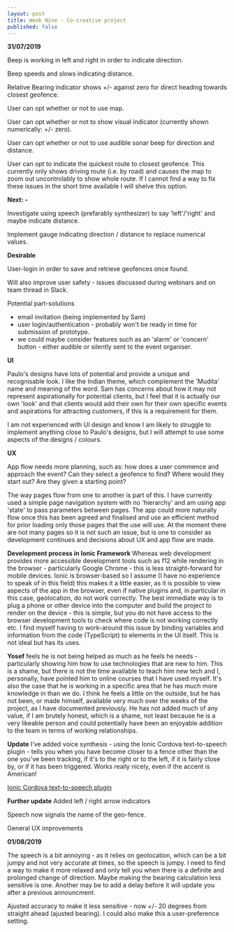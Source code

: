 ```yaml
---
layout: post
title: Week Nine - Co-creative project
published: false
---
```


**31/07/2019**

Beep is working in left and right in order to indicate direction.

Beep speeds and slows indicating distance.

Relative Bearing indicator shows +/- against zero for direct heading towards closest geofence.

User can opt whether or not to use map.

User can opt whether or not to show visual indicator (currently shown numerically: +/- zero).

User can opt whether or not to use audible sonar beep for direction and distance.

User can opt to indicate the quickest route to closest geofence. This currently only shows driving route (i.e. by road) and causes the map to zoom out uncontrolably to show whole route. If I cannot find a way to fix these issues in the short time available I will shelve this option.


**Next: -**

Investigate using speech (prefarably synthesizer) to say 'left'/'right' and maybe indicate distance.

Implement gauge indicating direction / distance to replace numerical values.

**Desirable**

User-login in order to save and retrieve geofences once found.

Will also improve user safety - issues discussed during webinars and on team thread in Slack.

Potential part-solutions
* email invitation (being implemented by Sam)
* user login/authentication - probably won't be ready in time for submission of prototype.
* we could maybe consider features such as an 'alarm' or 'concern' button - either audible or silently sent to the event organiser.

**UI**

Paulo's designs have lots of potential and provide a unique and recognisable look. I like the Indian theme, which complement the 'Mudita' name and meaning of the word. Sam has concerns about how it may not represent aspirationally for potential clients, but I feel that it is actually our own 'look' and that clients would add their own for their own specific events and aspirations for attracting customers, if this is a requirement for them.

I am not experienced with UI design and know I am likely to struggle to implement anything close to Paulo's designs, but I will attempt to use some aspects of the designs / colours.

**UX**

App flow needs more planning, such as: how does a user commence and approach the event?  Can they select a geofence to find? Where would they start out? Are they given a starting point? 

The way pages flow from one to another is part of this. I have currently used a simple page navigation system with no 'hierarchy' and am using app 'state' to pass parameters between pages. The app could more naturally flow once this has been agreed and finalised and use an efficient method for prior loading only those pages that the use will use. At the moment there are not many pages so it is not such an issue, but is one to consider as development continues and decisions about UX and app flow are made.

**Development process in Ionic Framework**
Whereas web development provides more accessible development tools such as f12 while rendering in the browser - particularly Google Chrome - this is less straight-forward for mobile devices. Ionic is browser-based so I assume (I have no experience to speak of in this field) this makes it a little easier, as it is possible to view aspects of the app in the browser, even if native plugins and, in particular in this case, geolocation, do not work correctly. The best immediate way is to plug a phone or other device into the computer and build the project to render on the device - this is simple, but you do not have access to the browser development tools to check where code is not working correctly etc. I find myself having to work-around this issue by binding variables and information from the code (TypeScript) to elements in the UI itself. This is not ideal but has its uses.

**Yosef** feels he is not being helped as much as he feels he needs - particularly showing him how to use technologies that are new to him. This is a shame, but there is not the time available to teach him new tech and I, personally, have pointed him to online courses that I have used myself. It's also the case that he is working in a specific area that he has much more knowledge in than we do. I think he feels a little on the outside, but he has not been, or made himself, available very much over the weeks of the project, as I have documented previously. He has not added much of any value, if I am brutely honest, which is a shame, not least because he is a very likeable person and could potentially have been an enjoyable addition to the team in terms of working relationships.

**Update**
I've added voice synthesis - using the Ionic Cordova text-to-speech plugin - tells you when you have become closer to a fence other than the one you've been tracking, if it's to the right or to the left, if it is fairly close by, or if it has been triggered. Works really nicely, even if the accent is American!

[Ionic Cordova text-to-speech plugin](https://ionicframework.com/docs/native/text-to-speech)

**Further update**
Added left / right arrow indicators

Speech now signals the name of the geo-fence.

General UX improvements

**01/08/2019**

The speech is a bit annoying - as it relies on geolocation, which can be a bit jumpy and not very accurate at times, so the speech is jumpy. I need to find a way to make it more relaxed and only tell you when there is a definite and prolonged change of direction. Maybe making the bearing calculation less sensitive is one. Another may be to add a delay before it will update you after a previous announcment.

Ajusted accuracy to make it less sensitive - now +/- 20 degrees from straight ahead (ajusted bearing). I could also make this a user-preference setting.

